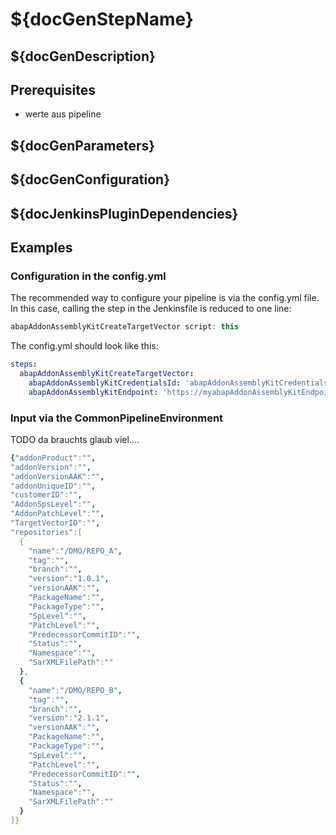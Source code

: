 # ${docGenStepName}

## ${docGenDescription}

## Prerequisites

* werte aus pipeline

## ${docGenParameters}

## ${docGenConfiguration}

## ${docJenkinsPluginDependencies}

## Examples

### Configuration in the config.yml 

The recommended way to configure your pipeline is via the config.yml file. In this case, calling the step in the Jenkinsfile is reduced to one line:

```groovy
abapAddonAssemblyKitCreateTargetVector script: this
```
The config.yml should look like this:

```yaml
steps:
  abapAddonAssemblyKitCreateTargetVector:
    abapAddonAssemblyKitCredentialsId: 'abapAddonAssemblyKitCredentialsId',
    abapAddonAssemblyKitEndpoint: 'https://myabapAddonAssemblyKitEndpoint.com',
```

### Input via the CommonPipelineEnvironment

TODO
da brauchts glaub viel....
```yaml
{"addonProduct":"",
"addonVersion":"",
"addonVersionAAK":"",
"addonUniqueID":"",
"customerID":"",
"AddonSpsLevel":"",
"AddonPatchLevel":"",
"TargetVectorID":"",
"repositories":[
  {
    "name":"/DMO/REPO_A",
    "tag":"",
    "branch":"",
    "version":"1.0.1",
    "versionAAK":"",
    "PackageName":"",
    "PackageType":"",
    "SpLevel":"",
    "PatchLevel":"",
    "PredecessorCommitID":"",
    "Status":"",
    "Namespace":"",
    "SarXMLFilePath":""
  },
  {
    "name":"/DMO/REPO_B",
    "tag":"",
    "branch":"",
    "version":"2.1.1",
    "versionAAK":"",
    "PackageName":"",
    "PackageType":"",
    "SpLevel":"",
    "PatchLevel":"",
    "PredecessorCommitID":"",
    "Status":"",
    "Namespace":"",
    "SarXMLFilePath":""
  }
]}
```
